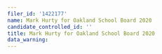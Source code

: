 ```yaml
---
filer_id: '1422177'
name: Mark Hurty for Oakland School Board 2020
candidate_controlled_id: ''
title: Mark Hurty for Oakland School Board 2020
data_warning: 
---
```

